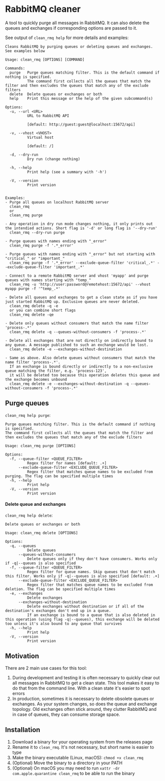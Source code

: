 # RabbitMQ cleaner

A tool to quickly purge all messages in RabbitMQ. It can also delete the queues and exchanges if corresponding options are passed to it.

See output of `clean_rmq help` for more details and examples:
```
Cleans RabbitMQ by purging queues or deleting queues and exchanges.
See examples below

Usage: clean_rmq [OPTIONS] [COMMAND]

Commands:
  purge   Purge queues matching filter. This is the default command if nothing is specified.
          The command first collects all the queues that match the filter and then excludes the queues that match any of the exclude filters
  delete  Delete queues or exchanges or both
  help    Print this message or the help of the given subcommand(s)

Options:
  -u, --url <URL>
          URL to RabbitMQ API
          
          [default: http://guest:guest@localhost:15672/api]

  -v, --vhost <VHOST>
          Virtual host
          
          [default: /]

  -d, --dry-run
          Dry run (change nothing)

  -h, --help
          Print help (see a summary with '-h')

  -V, --version
          Print version


Examples:
- Purge all queues on localhost RabbitMQ server
  clean_rmq
  or
  clean_rmq purge

- Any operation in dry run mode changes nothing, it only prints out the intendied actions. Short flag is '-d' or long flag is '--dry-run'
  clean_rmq --dry-run purge

- Purge queues with names ending with "_error"
  clean_rmq purge -f '.*_error'

- Purge queues with names ending with "_error" but not starting with "critical_" or "important_"
  clean_rmq purge -f '.*_error' --exclude-queue-filter 'critical_.*' --exclude-queue-filter 'important_.*'

- Connect to a remote RabbitMQ server and vhost 'myapp' and purge queues with names starting with "temp_"
  clean_rmq -u 'http://user:password@remotehost:15672/api' --vhost myapp purge -f '^temp_.*'

- Delete all queues and exchanges to get a clean state as if you have just started RabbitMQ up. Exclusive queues are never deleted.
  clean_rmq delete -q -e
  or you can combine short flags
  clean_rmq delete -qe

- Delete only queues without consumers that match the name filter 'process-.*'
  clean_rmq delete -q --queues-without-consumers -f 'process-.*'

- Delete all exchanges that are not directly on indirectly bound to any queue. A message published to such an exchange would be lost.
  clean_rmq delete -e --exchanges-without-destination

- Same as above. Also delete queues without consumers that match the name filter 'process-.*'.
  If an exchange is bound directly or indirectly to a non-exclusive queue matching the filter, e.g. 'process-123',
  it will be deleted too because this operation deletes this queue and the exchange becomes unbound
  clean_rmq delete -e --exchanges-without-destination -q --queues-without-consumers -f 'process-.*'
```

## Purge queues
`clean_rmq help purge`:
```
Purge queues matching filter. This is the default command if nothing is specified.
The command first collects all the queues that match the filter and then excludes the queues that match any of the exclude filters

Usage: clean_rmq purge [OPTIONS]

Options:
  -f, --queue-filter <QUEUE_FILTER>
          Regex filter for names [default: .+]
      --exclude-queue-filter <EXCLUDE_QUEUE_FILTER>
          Regex filter that matches queue names to be excluded from purging. The flag can be specified multiple times
  -h, --help
          Print help
  -V, --version
          Print version
```

#### Delete queue and exchanges
`clean_rmq help delete`:
```
Delete queues or exchanges or both

Usage: clean_rmq delete [OPTIONS]

Options:
  -q, --queues
          Delete queues
      --queues-without-consumers
          Delete queues only if they don't have consumers. Works only if -q|--queues is also specified
  -f, --queue-filter <QUEUE_FILTER>
          Regex filter for queue names. Skip queues that don't match this filter. Works only if -q|--queues is also specified [default: .+]
      --exclude-queue-filter <EXCLUDE_QUEUE_FILTER>
          Regex filter that matches queue names to be excluded from deletion. The flag can be specified multiple times
  -e, --exchanges
          Delete exchanges
      --exchanges-without-destination
          Delete exchanges without destination or if all of the destination's exchanges don't end up in a queue.
          If an exchange is bound to a queue that is also deleted in this operation (using flag -q|--queues), this exchange will be deleted too unless it's also bound to any queue that survives
  -h, --help
          Print help
  -V, --version
          Print version
```

## Motivation
There are 2 main use cases for this tool:
1. During development and testing it is often necessary to quickly clear out all messages in RabbitMQ to get a clean state. This tool makes it easy to do that from the command line. With a clean state it's easier to spot errors
2. In production, sometimes it is necessary to delete obsolete queues or exchanges. As your system changes, so does the queue and exchange topology. Old exchanges often stick around, they clutter RabbitMQ and in case of queues, they can consume storage space.

## Installation
1. Download a binary for your operating system from the releases page
2. Rename it to `clean_rmq`. It's not necessary, but short name is easier to type
3. Make the binary executable (Linux, macOS): `chmod +x clean_rmq`
4. (Optional) Move the binary to a directory in your PATH
5. (Optional) On macOS you may need to run `xattr -dr com.apple.quarantine clean_rmq` to be able to run the binary